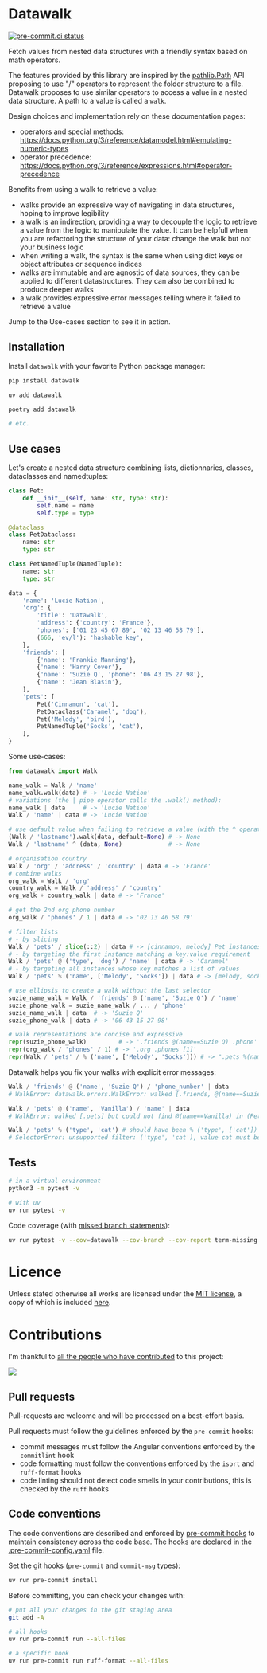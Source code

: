 # Datawalk

[![pre-commit.ci status](https://results.pre-commit.ci/badge/github/lucsorel/datawalk/main.svg)](https://results.pre-commit.ci/latest/github/lucsorel/datawalk/main)

Fetch values from nested data structures with a friendly syntax based on math operators.

The features provided by this library are inspired by the [pathlib.Path](https://docs.python.org/3/library/pathlib.html) API proposing to use "/" operators to represent the folder structure to a file.
Datawalk proposes to use similar operators to access a value in a nested data structure.
A path to a value is called a `walk`.

Design choices and implementation rely on these documentation pages:
- operators and special methods: https://docs.python.org/3/reference/datamodel.html#emulating-numeric-types
- operator precedence: https://docs.python.org/3/reference/expressions.html#operator-precedence

Benefits from using a walk to retrieve a value:
- walks provide an expressive way of navigating in data structures, hoping to improve legibility
- a walk is an indirection, providing a way to decouple the logic to retrieve a value from the logic to manipulate the value.
It can be helpfull when you are refactoring the structure of your data: change the walk but not your business logic
- when writing a walk, the syntax is the same when using dict keys or object attributes or sequence indices
- walks are immutable and are agnostic of data sources, they can be applied to different datastructures.
They can also be combined to produce deeper walks
- a walk provides expressive error messages telling where it failed to retrieve a value

Jump to the Use-cases section to see it in action.

## Installation

Install `datawalk` with your favorite Python package manager:

```sh
pip install datawalk

uv add datawalk

poetry add datawalk

# etc.
```

## Use cases

Let's create a nested data structure combining lists, dictionnaries, classes, dataclasses and namedtuples:

```python
class Pet:
    def __init__(self, name: str, type: str):
        self.name = name
        self.type = type

@dataclass
class PetDataclass:
    name: str
    type: str

class PetNamedTuple(NamedTuple):
    name: str
    type: str

data = {
    'name': 'Lucie Nation',
    'org': {
        'title': 'Datawalk',
        'address': {'country': 'France'},
        'phones': ['01 23 45 67 89', '02 13 46 58 79'],
        (666, 'ev/l'): 'hashable key',
    },
    'friends': [
        {'name': 'Frankie Manning'},
        {'name': 'Harry Cover'},
        {'name': 'Suzie Q', 'phone': '06 43 15 27 98'},
        {'name': 'Jean Blasin'},
    ],
    'pets': [
        Pet('Cinnamon', 'cat'),
        PetDataclass('Caramel', 'dog'),
        Pet('Melody', 'bird'),
        PetNamedTuple('Socks', 'cat'),
    ],
}
```

Some use-cases:

```python
from datawalk import Walk

name_walk = Walk / 'name'
name_walk.walk(data) # -> 'Lucie Nation'
# variations (the | pipe operator calls the .walk() method):
name_walk | data     # -> 'Lucie Nation'
Walk / 'name' | data # -> 'Lucie Nation'

# use default value when failing to retrieve a value (with the ^ operator)
(Walk / 'lastname').walk(data, default=None) # -> None
Walk / 'lastname' ^ (data, None)             # -> None

# organisation country
Walk / 'org' / 'address' / 'country' | data # -> 'France'
# combine walks
org_walk = Walk / 'org'
country_walk = Walk / 'address' / 'country'
org_walk + country_walk | data # -> 'France'

# get the 2nd org phone number
org_walk / 'phones' / 1 | data # -> '02 13 46 58 79'

# filter lists
# - by slicing
Walk / 'pets' / slice(::2) | data # -> [cinnamon, melody] Pet instances
# - by targeting the first instance matching a key:value requirement
Walk / 'pets' @ ('type', 'dog') / 'name' | data # -> 'Caramel'
# - by targeting all instances whose key matches a list of values
Walk / 'pets' % ('name', ['Melody', 'Socks']) | data # -> [melody, socks] instances

# use ellipsis to create a walk without the last selector
suzie_name_walk = Walk / 'friends' @ ('name', 'Suzie Q') / 'name'
suzie_phone_walk = suzie_name_walk / ... / 'phone'
suzie_name_walk | data  # -> 'Suzie Q'
suzie_phone_walk | data # -> '06 43 15 27 98'

# walk representations are concise and expressive
repr(suzie_phone_walk)         # -> '.friends @(name==Suzie Q) .phone'
repr(org_walk / 'phones' / 1) # -> '.org .phones [1]'
repr(Walk / 'pets' / % ('name', ['Melody', 'Socks'])) # -> ".pets %(name in ['Melody', 'Socks']"
```

Datawalk helps you fix your walks with explicit error messages:

```python
Walk / 'friends' @ ('name', 'Suzie Q') / 'phone_number' | data
# WalkError: datawalk.errors.WalkError: walked [.friends, @(name==Suzie Q)] but could not find .phone_number in {'name': 'Suzie Q', 'phone': '06 43 15 27 98'}

Walk / 'pets' @ ('name', 'Vanilla') / 'name' | data
# WalkError: walked [.pets] but could not find @(name==Vanilla) in (Pet(name=Cinnamon, type=cat), PetDataclass(name='Caramel', type='dog'), Pet(name=Melody, type=bird), PetNamedTuple(name='Socks', type='cat'))",

Walk / 'pets' % ('type', 'cat') # should have been % ('type', ['cat'])
# SelectorError: unsupported filter: ('type', 'cat'), value cat must be a sequence
```

## Tests

```sh
# in a virtual environment
python3 -m pytest -v

# with uv
uv run pytest -v
```

Code coverage (with [missed branch statements](https://pytest-cov.readthedocs.io/en/latest/config.html?highlight=--cov-branch)):

```sh
uv run pytest -v --cov=datawalk --cov-branch --cov-report term-missing --cov-fail-under 85
```

# Licence

Unless stated otherwise all works are licensed under the [MIT license](http://spdx.org/licenses/MIT.html), a copy of which is included [here](LICENSE).

# Contributions

I'm thankful to [all the people who have contributed](https://github.com/lucsorel/datawalk/graphs/contributors) to this project:

![](https://contrib.rocks/image?repo=lucsorel/datawalk)

## Pull requests

Pull-requests are welcome and will be processed on a best-effort basis.

Pull requests must follow the guidelines enforced by the `pre-commit` hooks:

- commit messages must follow the Angular conventions enforced by the `commitlint` hook
- code formatting must follow the conventions enforced by the `isort` and `ruff-format` hooks
- code linting should not detect code smells in your contributions, this is checked by the `ruff` hooks

## Code conventions

The code conventions are described and enforced by [pre-commit hooks](https://pre-commit.com/hooks.html) to maintain consistency across the code base.
The hooks are declared in the [.pre-commit-config.yaml](.pre-commit-config.yaml) file.

Set the git hooks (`pre-commit` and `commit-msg` types):

```sh
uv run pre-commit install
```

Before committing, you can check your changes with:

```sh
# put all your changes in the git staging area
git add -A

# all hooks
uv run pre-commit run --all-files

# a specific hook
uv run pre-commit run ruff-format --all-files
```
